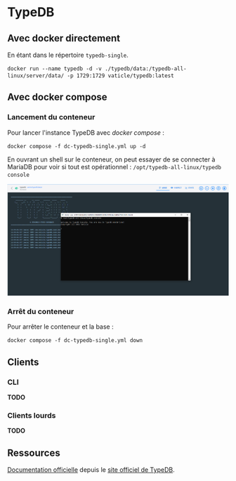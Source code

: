# TypeDB

## Avec docker directement

En étant dans le répertoire `typedb-single`.

```
docker run --name typedb -d -v ./typedb/data:/typedb-all-linux/server/data/ -p 1729:1729 vaticle/typedb:latest
```

## Avec docker compose

### Lancement du conteneur

Pour lancer l'instance TypeDB avec _docker compose_ :

```
docker compose -f dc-typedb-single.yml up -d
```

En ouvrant un shell sur le conteneur, on peut essayer de se connecter à MariaDB pour voir si tout est opérationnel : `/opt/typedb-all-linux/typedb console`

![Connexion sur TypeDB avec la CLI depuis un shell](./img/screenshot-connexion-typedb-suite-lancement-conteneur.png "Connexion sur Type avec la CLI depuis un shell")

### Arrêt du conteneur

Pour arrêter le conteneur et la base :

```
docker compose -f dc-typedb-single.yml down
```

## Clients

### CLI

**TODO**

### Clients lourds

**TODO**

## Ressources

[Documentation officielle](https://docs.vaticle.com/docs/general/introduction) depuis le [site officiel de TypeDB](https://vaticle.com/).
